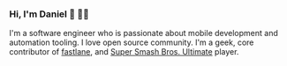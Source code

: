 ### Hi, I'm Daniel 👋 :man_technologist:

I'm a software engineer who is passionate about mobile development and automation tooling. I love open source community. I'm a geek, core contributor of [fastlane](https://github.com/fastlane/fastlane), and [Super Smash Bros. Ultimate](https://www.smashbros.com/en_US/) player.
